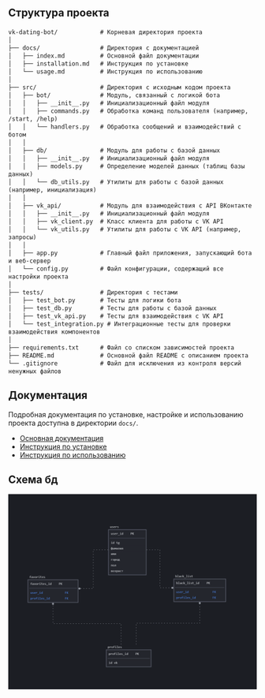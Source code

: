 ## Структура проекта

```plaintext
vk-dating-bot/            # Корневая директория проекта
│
├── docs/                 # Директория с документацией
│   ├── index.md          # Основной файл документации
│   ├── installation.md   # Инструкция по установке
│   └── usage.md          # Инструкция по использованию
│
├── src/                  # Директория с исходным кодом проекта
│   ├── bot/              # Модуль, связанный с логикой бота
│   │   ├── __init__.py   # Инициализационный файл модуля
│   │   ├── commands.py   # Обработка команд пользователя (например, /start, /help)
│   │   └── handlers.py   # Обработка сообщений и взаимодействий с ботом
│   │
│   ├── db/               # Модуль для работы с базой данных
│   │   ├── __init__.py   # Инициализационный файл модуля
│   │   ├── models.py     # Определение моделей данных (таблиц базы данных)
│   │   └── db_utils.py   # Утилиты для работы с базой данных (например, инициализация)
│   │
│   ├── vk_api/           # Модуль для взаимодействия с API ВКонтакте
│   │   ├── __init__.py   # Инициализационный файл модуля
│   │   ├── vk_client.py  # Класс клиента для работы с VK API
│   │   └── vk_utils.py   # Утилиты для работы с VK API (например, запросы)
│   │
│   ├── app.py            # Главный файл приложения, запускающий бота и веб-сервер
│   └── config.py         # Файл конфигурации, содержащий все настройки проекта
│
├── tests/                # Директория с тестами
│   ├── test_bot.py       # Тесты для логики бота
│   ├── test_db.py        # Тесты для работы с базой данных
│   ├── test_vk_api.py    # Тесты для взаимодействия с VK API
│   └── test_integration.py # Интеграционные тесты для проверки взаимодействия компонентов
│
├── requirements.txt      # Файл со списком зависимостей проекта
├── README.md             # Основной файл README с описанием проекта
└── .gitignore            # Файл для исключения из контроля версий ненужных файлов
```

## Документация

Подробная документация по установке, настройке и использованию проекта доступна в директории `docs/`.

- [Основная документация](docs/index.md)
- [Инструкция по установке](docs/installation.md)
- [Инструкция по использованию](docs/usage.md)


## Схема бд

![img_1.png](img_1.png)